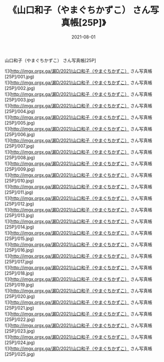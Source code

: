 ﻿---
layout: post
title:  《山口和子（やまぐちかずこ） さん写真帳[25P]》
date:   2021-08-01
img: http://imgx.orgx.ga/漏D/2021/山口和子（やまぐちかずこ） さん写真帳[25P]/000.jpg
categories: [美女, 清纯, 唯美]
---

山口和子（やまぐちかずこ） さん写真帳[25P]

  ![](http://imgx.orgx.ga/漏D/2021/山口和子（やまぐちかずこ） さん写真帳[25P]/001.jpg) <br> ![](http://imgx.orgx.ga/漏D/2021/山口和子（やまぐちかずこ） さん写真帳[25P]/002.jpg) <br> ![](http://imgx.orgx.ga/漏D/2021/山口和子（やまぐちかずこ） さん写真帳[25P]/003.jpg) <br> ![](http://imgx.orgx.ga/漏D/2021/山口和子（やまぐちかずこ） さん写真帳[25P]/004.jpg) <br> ![](http://imgx.orgx.ga/漏D/2021/山口和子（やまぐちかずこ） さん写真帳[25P]/005.jpg) <br> ![](http://imgx.orgx.ga/漏D/2021/山口和子（やまぐちかずこ） さん写真帳[25P]/006.jpg) <br> ![](http://imgx.orgx.ga/漏D/2021/山口和子（やまぐちかずこ） さん写真帳[25P]/007.jpg) <br> ![](http://imgx.orgx.ga/漏D/2021/山口和子（やまぐちかずこ） さん写真帳[25P]/008.jpg) <br> ![](http://imgx.orgx.ga/漏D/2021/山口和子（やまぐちかずこ） さん写真帳[25P]/009.jpg) <br> ![](http://imgx.orgx.ga/漏D/2021/山口和子（やまぐちかずこ） さん写真帳[25P]/010.jpg) <br> ![](http://imgx.orgx.ga/漏D/2021/山口和子（やまぐちかずこ） さん写真帳[25P]/011.jpg) <br> ![](http://imgx.orgx.ga/漏D/2021/山口和子（やまぐちかずこ） さん写真帳[25P]/012.jpg) <br> ![](http://imgx.orgx.ga/漏D/2021/山口和子（やまぐちかずこ） さん写真帳[25P]/013.jpg) <br> ![](http://imgx.orgx.ga/漏D/2021/山口和子（やまぐちかずこ） さん写真帳[25P]/014.jpg) <br> ![](http://imgx.orgx.ga/漏D/2021/山口和子（やまぐちかずこ） さん写真帳[25P]/015.jpg) <br> ![](http://imgx.orgx.ga/漏D/2021/山口和子（やまぐちかずこ） さん写真帳[25P]/016.jpg) <br> ![](http://imgx.orgx.ga/漏D/2021/山口和子（やまぐちかずこ） さん写真帳[25P]/017.jpg) <br> ![](http://imgx.orgx.ga/漏D/2021/山口和子（やまぐちかずこ） さん写真帳[25P]/018.jpg) <br> ![](http://imgx.orgx.ga/漏D/2021/山口和子（やまぐちかずこ） さん写真帳[25P]/019.jpg) <br> ![](http://imgx.orgx.ga/漏D/2021/山口和子（やまぐちかずこ） さん写真帳[25P]/020.jpg) <br> ![](http://imgx.orgx.ga/漏D/2021/山口和子（やまぐちかずこ） さん写真帳[25P]/021.jpg) <br> ![](http://imgx.orgx.ga/漏D/2021/山口和子（やまぐちかずこ） さん写真帳[25P]/022.jpg) <br> ![](http://imgx.orgx.ga/漏D/2021/山口和子（やまぐちかずこ） さん写真帳[25P]/023.jpg) <br> ![](http://imgx.orgx.ga/漏D/2021/山口和子（やまぐちかずこ） さん写真帳[25P]/024.jpg) <br> ![](http://imgx.orgx.ga/漏D/2021/山口和子（やまぐちかずこ） さん写真帳[25P]/025.jpg) <br>